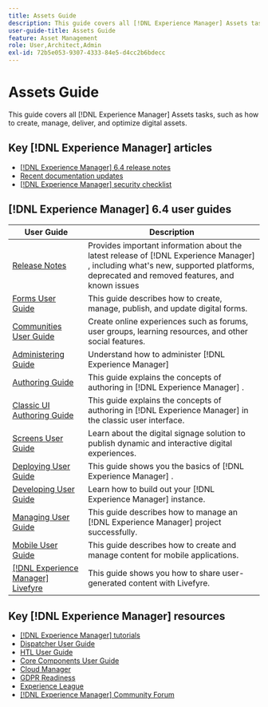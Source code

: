 ```yaml
---
title: Assets Guide
description: This guide covers all [!DNL Experience Manager] Assets tasks, such as how to create, manage, deliver, and optimize digital assets.
user-guide-title: Assets Guide
feature: Asset Management
role: User,Architect,Admin
exl-id: 72b5e053-9307-4333-84e5-d4cc2b6bdecc
---
```

# Assets Guide

This guide covers all [!DNL Experience Manager] Assets tasks, such as how to create, manage, deliver, and optimize digital assets.

## Key [!DNL Experience Manager] articles

* [[!DNL Experience Manager] 6.4 release notes](/help/release-notes/home.md)
* [Recent documentation updates](https://experienceleague.adobe.com/docs/experience-manager-release-information/aem-release-updates/doc-updates/documentation-updates.html)
* [[!DNL Experience Manager] security checklist](/help/sites-administering/security-checklist.md)

## [!DNL Experience Manager] 6.4 user guides

| User Guide | Description |
|--- |---|
| [Release Notes](/help/release-notes/home.md)| Provides important information about the latest release of [!DNL Experience Manager] , including what's new, supported platforms, deprecated and removed features, and known issues |
| [Forms User Guide](/help/forms/home.md) | This guide describes how to create, manage, publish, and update digital forms.|
| [Communities User Guide](/help/communities/home.md) | Create online experiences such as forums, user groups, learning resources, and other social features.  |
| [Administering Guide](/help/sites-administering/home.md) | Understand how to administer [!DNL Experience Manager]  |
| [Authoring Guide](/help/sites-authoring/home.md) | This guide explains the concepts of authoring in [!DNL Experience Manager] . |
| [Classic UI Authoring Guide](/help/sites-classic-ui-authoring/home.md) | This guide explains the concepts of authoring in [!DNL Experience Manager]  in the classic user interface. |
| [Screens User Guide](https://experienceleague.adobe.com/docs/experience-manager-screens/user-guide/aem-screens-introduction.html) | Learn about the digital signage solution to publish dynamic and interactive digital experiences. |
| [Deploying User Guide](/help/sites-deploying/home.md) | This guide shows you the basics of [!DNL Experience Manager] .  |
| [Developing User Guide](/help/sites-developing/home.md)| Learn how to build out your [!DNL Experience Manager]  instance. |
| [Managing User Guide](/help/managing/home.md)| This guide describes how to manage an [!DNL Experience Manager]  project successfully. |
| [Mobile User Guide](/help/mobile/home.md)|This guide describes how to create and manage content for mobile applications.|
| [[!DNL Experience Manager]  Livefyre](https://experienceleague.adobe.com/docs/livefyre/using/home.html) | This guide shows you how to share user-generated content with Livefyre. |

## Key [!DNL Experience Manager]  resources

* [[!DNL Experience Manager]  tutorials](https://experienceleague.adobe.com/docs/experience-manager-tutorials.html)
* [Dispatcher User Guide](https://experienceleague.adobe.com/docs/experience-manager-dispatcher/using/dispatcher.html)
* [HTL User Guide](https://experienceleague.adobe.com/docs/experience-manager-htl/using/overview.html)
* [Core Components User Guide](https://experienceleague.adobe.com/docs/experience-manager-core-components/using/introduction.html)
* [Cloud Manager](https://experienceleague.adobe.com/docs/experience-manager-cloud-manager/using/introduction-to-cloud-manager.html)
* [GDPR Readiness](/help/managing/data-protection-and-privacy.md)
* [Experience League](https://experienceleague.adobe.com/?promoid=K42KVXHD&mv=other#recommended/solutions/experience-manager)
* [[!DNL Experience Manager]  Community Forum](https://experienceleaguecommunities.adobe.com/t5/adobe-experience-manager/ct-p/adobe-experience-manager-community)
